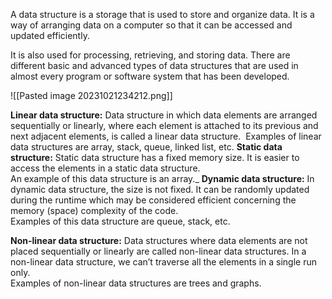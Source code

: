 A data structure is a storage that is used to store and organize data. It is a way of arranging data on a computer so that it can be accessed and updated efficiently.

It is also used for processing, retrieving, and storing data. There are different basic and advanced types of data structures that are used in almost every program or software system that has been developed.

![[Pasted image 20231021234212.png]]

**Linear data structure:** Data structure in which data elements are arranged sequentially or linearly, where each element is attached to its previous and next adjacent elements, is called a linear data structure. 
Examples of linear data structures are array, stack, queue, linked list, etc.
**Static data structure:** Static data structure has a fixed memory size. It is easier to access the elements in a static data structure.   
An example of this data structure is an array._
**Dynamic data structure:** In dynamic data structure, the size is not fixed. It can be randomly updated during the runtime which may be considered efficient concerning the memory (space) complexity of the code.   
Examples of this data structure are queue, stack, etc.

**Non-linear data structure:** Data structures where data elements are not placed sequentially or linearly are called non-linear data structures. In a non-linear data structure, we can’t traverse all the elements in a single run only.   
Examples of non-linear data structures are trees and graphs.